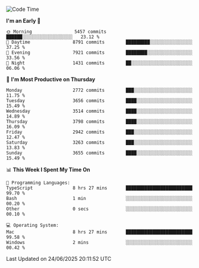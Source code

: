 <!--START_SECTION:waka-->
![Code Time](http://img.shields.io/badge/Code%20Time-5%2C168%20hrs%2053%20mins-blue)

**I'm an Early 🐤** 

```text
🌞 Morning                5457 commits        ██████░░░░░░░░░░░░░░░░░░░   23.12 % 
🌆 Daytime                8791 commits        █████████░░░░░░░░░░░░░░░░   37.25 % 
🌃 Evening                7921 commits        ████████░░░░░░░░░░░░░░░░░   33.56 % 
🌙 Night                  1431 commits        ██░░░░░░░░░░░░░░░░░░░░░░░   06.06 % 
```
📅 **I'm Most Productive on Thursday** 

```text
Monday                   2772 commits        ███░░░░░░░░░░░░░░░░░░░░░░   11.75 % 
Tuesday                  3656 commits        ████░░░░░░░░░░░░░░░░░░░░░   15.49 % 
Wednesday                3514 commits        ████░░░░░░░░░░░░░░░░░░░░░   14.89 % 
Thursday                 3798 commits        ████░░░░░░░░░░░░░░░░░░░░░   16.09 % 
Friday                   2942 commits        ███░░░░░░░░░░░░░░░░░░░░░░   12.47 % 
Saturday                 3263 commits        ███░░░░░░░░░░░░░░░░░░░░░░   13.83 % 
Sunday                   3655 commits        ████░░░░░░░░░░░░░░░░░░░░░   15.49 % 
```


📊 **This Week I Spent My Time On** 

```text
💬 Programming Languages: 
TypeScript               8 hrs 27 mins       █████████████████████████   99.70 % 
Bash                     1 min               ░░░░░░░░░░░░░░░░░░░░░░░░░   00.20 % 
Other                    0 secs              ░░░░░░░░░░░░░░░░░░░░░░░░░   00.10 % 

💻 Operating System: 
Mac                      8 hrs 27 mins       █████████████████████████   99.58 % 
Windows                  2 mins              ░░░░░░░░░░░░░░░░░░░░░░░░░   00.42 % 
```


 Last Updated on 24/06/2025 20:11:52 UTC
<!--END_SECTION:waka-->
